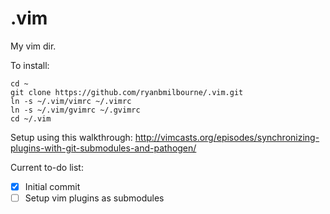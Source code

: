 .vim
====
My vim dir.

To install:
```
cd ~
git clone https://github.com/ryanbmilbourne/.vim.git
ln -s ~/.vim/vimrc ~/.vimrc
ln -s ~/.vim/gvimrc ~/.gvimrc
cd ~/.vim
```

Setup using this walkthrough:
http://vimcasts.org/episodes/synchronizing-plugins-with-git-submodules-and-pathogen/

Current to-do list:
- [x] Initial commit
- [ ] Setup vim plugins as submodules
